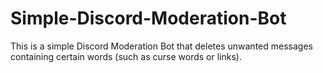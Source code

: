 # Simple-Discord-Moderation-Bot
This is a simple Discord Moderation Bot that deletes unwanted messages containing certain words (such as curse words or links).
